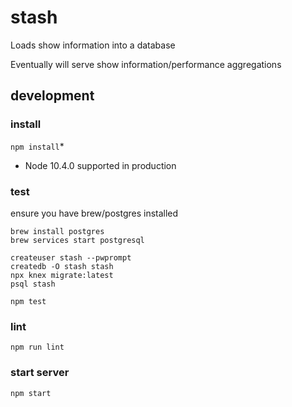 # stash
Loads show information into a database

Eventually will serve show information/performance aggregations

## development

### install
`npm install`*

* Node 10.4.0 supported in production

### test
ensure you have brew/postgres installed
```
brew install postgres
brew services start postgresql

createuser stash --pwprompt
createdb -O stash stash
npx knex migrate:latest
psql stash
```

`npm test`


### lint
`npm run lint`


### start server
`npm start`
